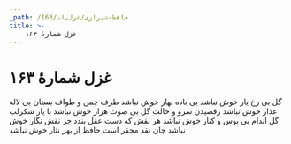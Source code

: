 ```yaml
---
_path: /حافظ-شیرازی/غزلیات/163
title: >-
    غزل شمارهٔ ۱۶۳
---
```

# غزل شمارهٔ ۱۶۳

گل بی رخ یار خوش نباشد
بی باده بهار خوش نباشد
طرف چمن و طواف بستان
بی لاله عذار خوش نباشد
رقصیدن سرو و حالت گل
بی صوت هزار خوش نباشد
با یار شکرلب گل اندام
بی بوس و کنار خوش نباشد
هر نقش که دست عقل بندد
جز نقش نگار خوش نباشد
جان نقد محقر است حافظ
از بهر نثار خوش نباشد
